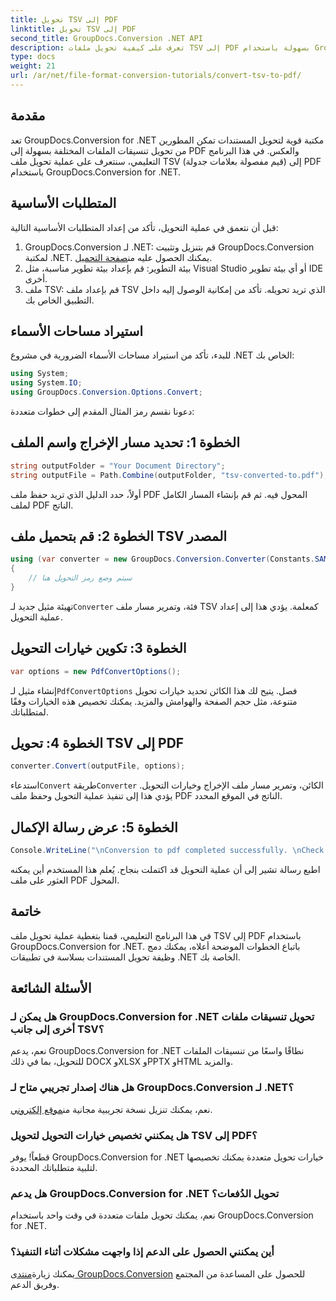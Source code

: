 ```yaml
---
title: تحويل TSV إلى PDF
linktitle: تحويل TSV إلى PDF
second_title: GroupDocs.Conversion .NET API
description: تعرف على كيفية تحويل ملفات TSV إلى PDF بسهولة باستخدام GroupDocs.Conversion for .NET. اتبع البرنامج التعليمي خطوة بخطوة لتحقيق التكامل السلس.
type: docs
weight: 21
url: /ar/net/file-format-conversion-tutorials/convert-tsv-to-pdf/
---
```

## مقدمة
تعد GroupDocs.Conversion for .NET مكتبة قوية لتحويل المستندات تمكن المطورين من تحويل تنسيقات الملفات المختلفة بسهولة إلى PDF والعكس. في هذا البرنامج التعليمي، سنتعرف على عملية تحويل ملف TSV (قيم مفصولة بعلامات جدولة) إلى PDF باستخدام GroupDocs.Conversion for .NET.
## المتطلبات الأساسية
قبل أن نتعمق في عملية التحويل، تأكد من إعداد المتطلبات الأساسية التالية:
1.  GroupDocs.Conversion لـ .NET: قم بتنزيل وتثبيت GroupDocs.Conversion لمكتبة .NET. يمكنك الحصول عليه من[صفحة التحميل](https://releases.groupdocs.com/conversion/net/).
2. بيئة التطوير: قم بإعداد بيئة تطوير مناسبة، مثل Visual Studio أو أي بيئة تطوير IDE أخرى.
3. ملف TSV: قم بإعداد ملف TSV الذي تريد تحويله. تأكد من إمكانية الوصول إليه داخل التطبيق الخاص بك.

## استيراد مساحات الأسماء
للبدء، تأكد من استيراد مساحات الأسماء الضرورية في مشروع .NET الخاص بك:
```csharp
using System;
using System.IO;
using GroupDocs.Conversion.Options.Convert;
```

دعونا نقسم رمز المثال المقدم إلى خطوات متعددة:
## الخطوة 1: تحديد مسار الإخراج واسم الملف
```csharp
string outputFolder = "Your Document Directory";
string outputFile = Path.Combine(outputFolder, "tsv-converted-to.pdf");
```
أولاً، حدد الدليل الذي تريد حفظ ملف PDF المحول فيه. ثم قم بإنشاء المسار الكامل لملف PDF الناتج.
## الخطوة 2: قم بتحميل ملف TSV المصدر
```csharp
using (var converter = new GroupDocs.Conversion.Converter(Constants.SAMPLE_TSV))
{
    // سيتم وضع رمز التحويل هنا
}
```
 تهيئة مثيل جديد لـ`Converter` فئة، وتمرير مسار ملف TSV كمعلمة. يؤدي هذا إلى إعداد عملية التحويل.
## الخطوة 3: تكوين خيارات التحويل
```csharp
var options = new PdfConvertOptions();
```
 إنشاء مثيل لـ`PdfConvertOptions` فصل. يتيح لك هذا الكائن تحديد خيارات تحويل متنوعة، مثل حجم الصفحة والهوامش والمزيد. يمكنك تخصيص هذه الخيارات وفقًا لمتطلباتك.
## الخطوة 4: تحويل TSV إلى PDF
```csharp
converter.Convert(outputFile, options);
```
 استدعاء`Convert` طريقة`Converter` الكائن، وتمرير مسار ملف الإخراج وخيارات التحويل. يؤدي هذا إلى تنفيذ عملية التحويل وحفظ ملف PDF الناتج في الموقع المحدد.
## الخطوة 5: عرض رسالة الإكمال
```csharp
Console.WriteLine("\nConversion to pdf completed successfully. \nCheck output in {0}", outputFolder);
```
اطبع رسالة تشير إلى أن عملية التحويل قد اكتملت بنجاح. يُعلم هذا المستخدم أين يمكنه العثور على ملف PDF المحول.

## خاتمة
في هذا البرنامج التعليمي، قمنا بتغطية عملية تحويل ملف TSV إلى PDF باستخدام GroupDocs.Conversion for .NET. باتباع الخطوات الموضحة أعلاه، يمكنك دمج وظيفة تحويل المستندات بسلاسة في تطبيقات .NET الخاصة بك.
## الأسئلة الشائعة
### هل يمكن لـ GroupDocs.Conversion for .NET تحويل تنسيقات ملفات أخرى إلى جانب TSV؟
نعم، يدعم GroupDocs.Conversion for .NET نطاقًا واسعًا من تنسيقات الملفات للتحويل، بما في ذلك DOCX وXLSX وPPTX وHTML والمزيد.
### هل هناك إصدار تجريبي متاح لـ GroupDocs.Conversion لـ .NET؟
 نعم، يمكنك تنزيل نسخة تجريبية مجانية من[موقع إلكتروني](https://releases.groupdocs.com/).
### هل يمكنني تخصيص خيارات التحويل لتحويل TSV إلى PDF؟
قطعاً! يوفر GroupDocs.Conversion for .NET خيارات تحويل متعددة يمكنك تخصيصها لتلبية متطلباتك المحددة.
### هل يدعم GroupDocs.Conversion for .NET تحويل الدُفعات؟
نعم، يمكنك تحويل ملفات متعددة في وقت واحد باستخدام GroupDocs.Conversion for .NET.
### أين يمكنني الحصول على الدعم إذا واجهت مشكلات أثناء التنفيذ؟
 يمكنك زيارة[منتدى GroupDocs.Conversion](https://forum.groupdocs.com/c/conversion/11) للحصول على المساعدة من المجتمع وفريق الدعم.